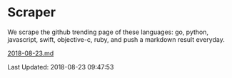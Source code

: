 # Scraper

We scrape the github trending page of these languages: go, python, javascript, swift, objective-c, ruby, and push a markdown result everyday.

[2018-08-23.md](https://github.com/henson/Scraper/blob/master/2018-08-23.md)

Last Updated: 2018-08-23 09:47:53